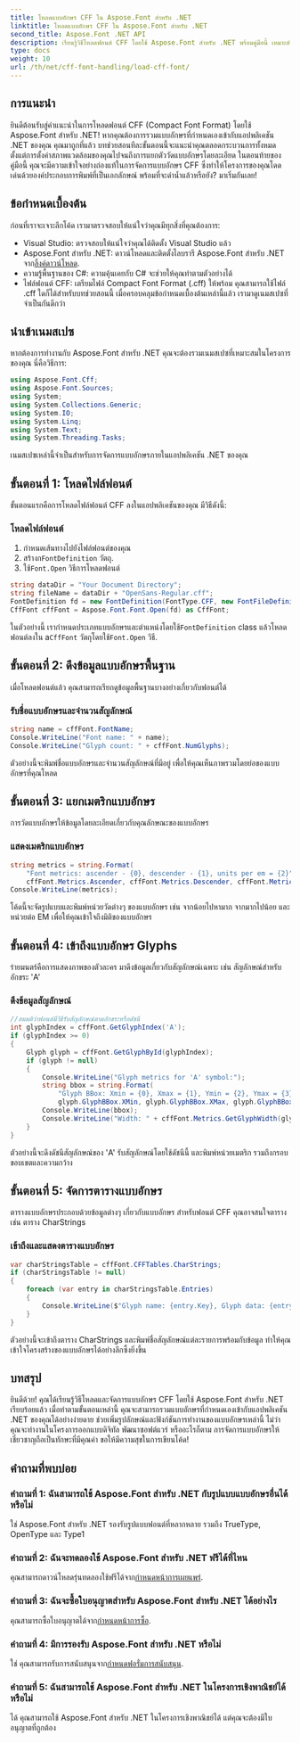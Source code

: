 ```yaml
---
title: โหลดแบบอักษร CFF ใน Aspose.Font สำหรับ .NET
linktitle: โหลดแบบอักษร CFF ใน Aspose.Font สำหรับ .NET
second_title: Aspose.Font .NET API
description: เรียนรู้วิธีโหลดฟอนต์ CFF โดยใช้ Aspose.Font สำหรับ .NET พร้อมคู่มือนี้ เหมาะสำหรับนักพัฒนาที่ต้องการปรับปรุงแอปพลิเคชัน .NET ด้วยแบบอักษรที่กำหนดเอง
type: docs
weight: 10
url: /th/net/cff-font-handling/load-cff-font/
---
```

## การแนะนำ
ยินดีต้อนรับสู่คำแนะนำในการโหลดฟอนต์ CFF (Compact Font Format) โดยใช้ Aspose.Font สำหรับ .NET! หากคุณต้องการรวมแบบอักษรที่กำหนดเองเข้ากับแอปพลิเคชัน .NET ของคุณ คุณมาถูกที่แล้ว บทช่วยสอนทีละขั้นตอนนี้จะแนะนำคุณตลอดกระบวนการทั้งหมด ตั้งแต่การตั้งค่าสภาพแวดล้อมของคุณไปจนถึงการแยกตัววัดแบบอักษรโดยละเอียด ในตอนท้ายของคู่มือนี้ คุณจะมีความเข้าใจอย่างถ่องแท้ในการจัดการแบบอักษร CFF ซึ่งทำให้โครงการของคุณโดดเด่นด้วยองค์ประกอบการพิมพ์ที่เป็นเอกลักษณ์ พร้อมที่จะดำน้ำแล้วหรือยัง? มาเริ่มกันเลย!
## ข้อกำหนดเบื้องต้น
ก่อนที่เราจะเจาะลึกโค้ด เรามาตรวจสอบให้แน่ใจว่าคุณมีทุกสิ่งที่คุณต้องการ:
- Visual Studio: ตรวจสอบให้แน่ใจว่าคุณได้ติดตั้ง Visual Studio แล้ว
- Aspose.Font สำหรับ .NET: ดาวน์โหลดและติดตั้งไลบรารี Aspose.Font สำหรับ .NET จาก[ลิ้งค์ดาวน์โหลด](https://releases.aspose.com/font/net/).
- ความรู้พื้นฐานของ C#: ความคุ้นเคยกับ C# จะช่วยให้คุณทำตามตัวอย่างได้
- ไฟล์ฟอนต์ CFF: เตรียมไฟล์ Compact Font Format (.cff) ให้พร้อม คุณสามารถใช้ไฟล์ .cff ใดก็ได้สำหรับบทช่วยสอนนี้
เมื่อครอบคลุมข้อกำหนดเบื้องต้นเหล่านี้แล้ว เรามาดูเนมสเปซที่จำเป็นกันดีกว่า
## นำเข้าเนมสเปซ
หากต้องการทำงานกับ Aspose.Font สำหรับ .NET คุณจะต้องรวมเนมสเปซที่เหมาะสมในโครงการของคุณ นี่คือวิธีการ:
```csharp
using Aspose.Font.Cff;
using Aspose.Font.Sources;
using System;
using System.Collections.Generic;
using System.IO;
using System.Linq;
using System.Text;
using System.Threading.Tasks;
```
เนมสเปซเหล่านี้จำเป็นสำหรับการจัดการแบบอักษรภายในแอปพลิเคชัน .NET ของคุณ
## ขั้นตอนที่ 1: โหลดไฟล์ฟอนต์
ขั้นตอนแรกคือการโหลดไฟล์ฟอนต์ CFF ลงในแอปพลิเคชันของคุณ มีวิธีดังนี้:
### โหลดไฟล์ฟอนต์
1. กำหนดเส้นทางไปยังไฟล์ฟอนต์ของคุณ
2.  สร้างก`FontDefinition` วัตถุ.
3.  ใช้`Font.Open` วิธีการโหลดฟอนต์
```csharp
string dataDir = "Your Document Directory";
string fileName = dataDir + "OpenSans-Regular.cff";
FontDefinition fd = new FontDefinition(FontType.CFF, new FontFileDefinition("cff", new FileSystemStreamSource(fileName)));
CffFont cffFont = Aspose.Font.Font.Open(fd) as CffFont;
```
 ในตัวอย่างนี้ เรากำหนดประเภทแบบอักษรและตำแหน่งโดยใช้`FontDefinition` class แล้วโหลดฟอนต์ลงใน a`CffFont` วัตถุโดยใช้`Font.Open` วิธี.
## ขั้นตอนที่ 2: ดึงข้อมูลแบบอักษรพื้นฐาน
เมื่อโหลดฟอนต์แล้ว คุณสามารถเรียกดูข้อมูลพื้นฐานบางอย่างเกี่ยวกับฟอนต์ได้
### รับชื่อแบบอักษรและจำนวนสัญลักษณ์
```csharp
string name = cffFont.FontName;
Console.WriteLine("Font name: " + name);
Console.WriteLine("Glyph count: " + cffFont.NumGlyphs);
```
ตัวอย่างนี้จะพิมพ์ชื่อแบบอักษรและจำนวนสัญลักษณ์ที่มีอยู่ เพื่อให้คุณเห็นภาพรวมโดยย่อของแบบอักษรที่คุณโหลด
## ขั้นตอนที่ 3: แยกเมตริกแบบอักษร
การวัดแบบอักษรให้ข้อมูลโดยละเอียดเกี่ยวกับคุณลักษณะของแบบอักษร
### แสดงเมตริกแบบอักษร
```csharp
string metrics = string.Format(
    "Font metrics: ascender - {0}, descender - {1}, units per em = {2}",
    cffFont.Metrics.Ascender, cffFont.Metrics.Descender, cffFont.Metrics.UnitsPerEM);
Console.WriteLine(metrics);
```
โค้ดนี้จะจัดรูปแบบและพิมพ์หน่วยวัดต่างๆ ของแบบอักษร เช่น จากน้อยไปหามาก จากมากไปน้อย และหน่วยต่อ EM เพื่อให้คุณเข้าใจถึงมิติของแบบอักษร
## ขั้นตอนที่ 4: เข้าถึงแบบอักษร Glyphs
ร่ายมนตร์คือการแสดงภาพของตัวละคร มาดึงข้อมูลเกี่ยวกับสัญลักษณ์เฉพาะ เช่น สัญลักษณ์สำหรับอักขระ 'A'
### ดึงข้อมูลสัญลักษณ์
```csharp
//สมมติว่าฟอนต์มีวิธีรับสัญลักษณ์ตามอักขระหรือดัชนี
int glyphIndex = cffFont.GetGlyphIndex('A');
if (glyphIndex >= 0)
{
    Glyph glyph = cffFont.GetGlyphById(glyphIndex);
    if (glyph != null)
    {
        Console.WriteLine("Glyph metrics for 'A' symbol:");
        string bbox = string.Format(
            "Glyph BBox: Xmin = {0}, Xmax = {1}, Ymin = {2}, Ymax = {3}",
            glyph.GlyphBBox.XMin, glyph.GlyphBBox.XMax, glyph.GlyphBBox.YMin, glyph.GlyphBBox.YMax);
        Console.WriteLine(bbox);
        Console.WriteLine("Width: " + cffFont.Metrics.GetGlyphWidth(glyphIndex));
    }
}
```
ตัวอย่างนี้จะดึงดัชนีสัญลักษณ์ของ 'A' รับสัญลักษณ์โดยใช้ดัชนีนี้ และพิมพ์หน่วยเมตริก รวมถึงกรอบขอบเขตและความกว้าง
## ขั้นตอนที่ 5: จัดการตารางแบบอักษร
ตารางแบบอักษรประกอบด้วยข้อมูลต่างๆ เกี่ยวกับแบบอักษร สำหรับฟอนต์ CFF คุณอาจสนใจตาราง เช่น ตาราง CharStrings
### เข้าถึงและแสดงตารางแบบอักษร
```csharp
var charStringsTable = cffFont.CFFTables.CharStrings;
if (charStringsTable != null)
{
    foreach (var entry in charStringsTable.Entries)
    {
        Console.WriteLine($"Glyph name: {entry.Key}, Glyph data: {entry.Value}");
    }
}
```
ตัวอย่างนี้จะเข้าถึงตาราง CharStrings และพิมพ์ชื่อสัญลักษณ์แต่ละรายการพร้อมกับข้อมูล ทำให้คุณเข้าใจโครงสร้างของแบบอักษรได้อย่างลึกซึ้งยิ่งขึ้น
## บทสรุป
ยินดีด้วย! คุณได้เรียนรู้วิธีโหลดและจัดการแบบอักษร CFF โดยใช้ Aspose.Font สำหรับ .NET เรียบร้อยแล้ว เมื่อทำตามขั้นตอนเหล่านี้ คุณจะสามารถรวมแบบอักษรที่กำหนดเองเข้ากับแอปพลิเคชัน .NET ของคุณได้อย่างง่ายดาย ช่วยเพิ่มรูปลักษณ์และฟังก์ชันการทำงานของแบบอักษรเหล่านี้ ไม่ว่าคุณจะทำงานในโครงการออกแบบดิจิทัล พัฒนาซอฟต์แวร์ หรืออะไรก็ตาม การจัดการแบบอักษรให้เชี่ยวชาญถือเป็นทักษะที่มีคุณค่า ขอให้มีความสุขในการเขียนโค้ด!
## คำถามที่พบบ่อย
### คำถามที่ 1: ฉันสามารถใช้ Aspose.Font สำหรับ .NET กับรูปแบบแบบอักษรอื่นได้หรือไม่
ใช่ Aspose.Font สำหรับ .NET รองรับรูปแบบฟอนต์ที่หลากหลาย รวมถึง TrueType, OpenType และ Type1
### คำถามที่ 2: ฉันจะทดลองใช้ Aspose.Font สำหรับ .NET ฟรีได้ที่ไหน
 คุณสามารถดาวน์โหลดรุ่นทดลองใช้ฟรีได้จาก[กำหนดหน้าการเผยแพร่](https://releases.aspose.com/).
### คำถามที่ 3: ฉันจะซื้อใบอนุญาตสำหรับ Aspose.Font สำหรับ .NET ได้อย่างไร
 คุณสามารถซื้อใบอนุญาตได้จาก[กำหนดหน้าการซื้อ](https://purchase.aspose.com/buy).
### คำถามที่ 4: มีการรองรับ Aspose.Font สำหรับ .NET หรือไม่
 ใช่ คุณสามารถรับการสนับสนุนจาก[กำหนดฟอรั่มการสนับสนุน](https://forum.aspose.com/c/font/41).
### คำถามที่ 5: ฉันสามารถใช้ Aspose.Font สำหรับ .NET ในโครงการเชิงพาณิชย์ได้หรือไม่
ได้ คุณสามารถใช้ Aspose.Font สำหรับ .NET ในโครงการเชิงพาณิชย์ได้ แต่คุณจะต้องมีใบอนุญาตที่ถูกต้อง

